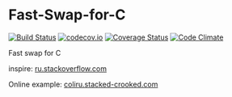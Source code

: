 # Fast-Swap-for-C

[![Build Status](https://travis-ci.org/PetersSharp/Fast-Swap-for-C.svg)](https://travis-ci.org/PetersSharp/Fast-Swap-for-C)
[![codecov.io](https://codecov.io/github/PetersSharp/Fast-Swap-for-C/coverage.svg?branch=master)](https://codecov.io/github/PetersSharp/Fast-Swap-for-C?branch=master)
[![Coverage Status](https://codeclimate.com/github/PetersSharp/Fast-Swap-for-C/badges/coverage.svg)](https://codeclimate.com/github/PetersSharp/Fast-Swap-for-C/coverage)
[![Code Climate](https://codeclimate.com/github/PetersSharp/Fast-Swap-for-C/badges/gpa.svg)](https://codeclimate.com/github/PetersSharp/Fast-Swap-for-C)

Fast swap for C

inspire: [ru.stackoverflow.com](https://ru.stackoverflow.com/questions/836089/%d0%9e%d0%b1%d0%bc%d0%b5%d0%bd-%d1%87%d0%b5%d1%80%d0%b5%d0%b7-%d1%83%d0%ba%d0%b0%d0%b7%d0%b0%d1%82%d0%b5%d0%bb%d0%b8/836167#836167)

Online example: [coliru.stacked-crooked.com](http://coliru.stacked-crooked.com/a/be12a57be0162860)
